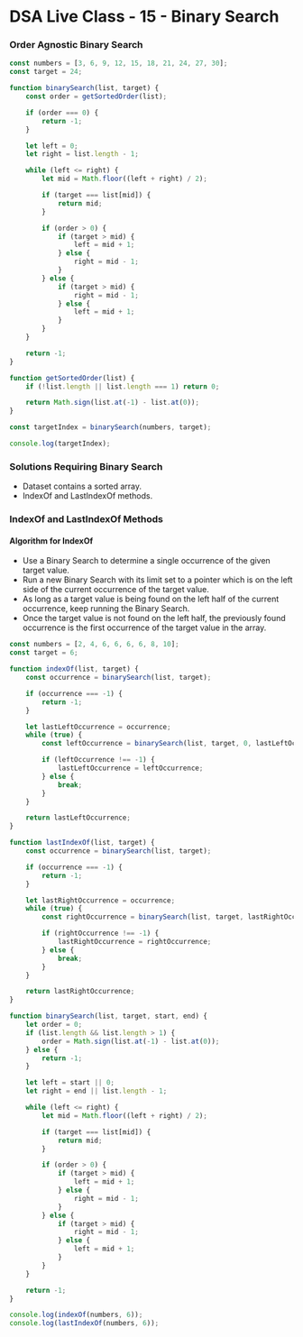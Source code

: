 # DSA Live Class - 15 - Binary Search

### Order Agnostic Binary Search

```javascript
const numbers = [3, 6, 9, 12, 15, 18, 21, 24, 27, 30];
const target = 24;

function binarySearch(list, target) {
    const order = getSortedOrder(list);

    if (order === 0) {
        return -1;
    }

    let left = 0;
    let right = list.length - 1;

    while (left <= right) {
        let mid = Math.floor((left + right) / 2);

        if (target === list[mid]) {
            return mid;
        }

        if (order > 0) {
            if (target > mid) {
                left = mid + 1;
            } else {
                right = mid - 1;
            }
        } else {
            if (target > mid) {
                right = mid - 1;
            } else {
                left = mid + 1;
            }
        }
    }

    return -1;
}

function getSortedOrder(list) {
    if (!list.length || list.length === 1) return 0;

    return Math.sign(list.at(-1) - list.at(0));
}

const targetIndex = binarySearch(numbers, target);

console.log(targetIndex);
```

### Solutions Requiring Binary Search

- Dataset contains a sorted array.
- IndexOf and LastIndexOf methods.

### IndexOf and LastIndexOf Methods

#### Algorithm for IndexOf

- Use a Binary Search to determine a single occurrence of the given target
  value.
- Run a new Binary Search with its limit set to a pointer which is on the left
  side of the current occurrence of the target value.
- As long as a target value is being found on the left half of the current
  occurrence, keep running the Binary Search.
- Once the target value is not found on the left half, the previously found
  occurrence is the first occurrence of the target value in the array.

```javascript
const numbers = [2, 4, 6, 6, 6, 6, 8, 10];
const target = 6;

function indexOf(list, target) {
    const occurrence = binarySearch(list, target);

    if (occurrence === -1) {
        return -1;
    }

    let lastLeftOccurrence = occurrence;
    while (true) {
        const leftOccurrence = binarySearch(list, target, 0, lastLeftOccurrence - 1);

        if (leftOccurrence !== -1) {
            lastLeftOccurrence = leftOccurrence;
        } else {
            break;
        }
    }

    return lastLeftOccurrence;
}

function lastIndexOf(list, target) {
    const occurrence = binarySearch(list, target);

    if (occurrence === -1) {
        return -1;
    }

    let lastRightOccurrence = occurrence;
    while (true) {
        const rightOccurrence = binarySearch(list, target, lastRightOccurrence + 1, list.length - 1);

        if (rightOccurrence !== -1) {
            lastRightOccurrence = rightOccurrence;
        } else {
            break;
        }
    }

    return lastRightOccurrence;
}

function binarySearch(list, target, start, end) {
    let order = 0;
    if (list.length && list.length > 1) {
        order = Math.sign(list.at(-1) - list.at(0));
    } else {
        return -1;
    }

    let left = start || 0;
    let right = end || list.length - 1;

    while (left <= right) {
        let mid = Math.floor((left + right) / 2);

        if (target === list[mid]) {
            return mid;
        }

        if (order > 0) {
            if (target > mid) {
                left = mid + 1;
            } else {
                right = mid - 1;
            }
        } else {
            if (target > mid) {
                right = mid - 1;
            } else {
                left = mid + 1;
            }
        }
    }

    return -1;
}

console.log(indexOf(numbers, 6));
console.log(lastIndexOf(numbers, 6));
```
